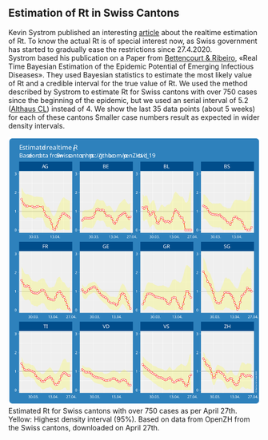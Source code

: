 <html>
  <head>
    <title>Estimation Rt</title>
    <meta charset="utf-8" />
  <style>
 /* FONTS */
 @import url("https://fonts.googleapis.com/css?family=Open+Sans+Condensed:300,700");
</style>
  </head>
  <body>
    <h2>Estimation of Rt in Swiss Cantons</h2>
    <div style="margin-bottom:1em;">Kevin Systrom published an interesting <a href="http://systrom.com/blog/the-metric-we-need-to-manage-covid-19/" target="_blank">article</a> about the realtime estimation of Rt. To know the actual Rt is of special interest now, as Swiss government has started to gradually ease the restrictions since 27.4.2020.<br/> Systrom based his publication on a Paper from <a href="https://journals.plos.org/plosone/article?id=10.1371/journal.pone.0002185" target="_blank">Bettencourt & Ribeiro</a>, «Real Time Bayesian Estimation of the Epidemic Potential of Emerging Infectious Diseases». They used Bayesian statistics to estimate the most likely value of Rt and a credible interval for the true value of Rt. We used the method described by Systrom to estimate Rt for Swiss cantons with over 750 cases since the beginning of the epidemic, but we used an serial interval of 5.2 (<a href="https://ispmbern.github.io/covid-19/swiss-epidemic-model/" target="_blank">Althaus CL</a>) instead of 4. We show the last 35 data points (about 5 weeks) for each of these cantons Smaller case numbers result as expected in wider density intervals. </div>
    <div><img src="/images/estimate_200427.svg" style="max-height:800px;"></div>
    <div style="font-size:1em;style:italic;">Estimated Rt for Swiss cantons with over 750 cases as per April 27th. Yellow: Highest density interval (95%). Based on data from OpenZH from the Swiss cantons, downloaded on April 27th.</div>
